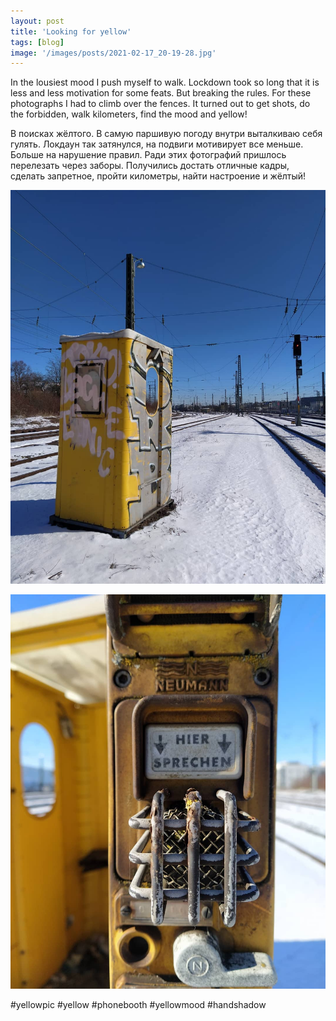 ```yaml
---
layout: post
title: 'Looking for yellow'
tags: [blog]
image: '/images/posts/2021-02-17_20-19-28.jpg'
---
```


In the lousiest mood I push myself to walk. Lockdown took so long that it is less and less motivation for some feats. But breaking the rules. For these photographs I had to climb over the fences. It turned out to get shots, do the forbidden, walk kilometers, find the mood and yellow!

В поисках жёлтого. В самую паршивую погоду внутри выталкиваю себя гулять. Локдаун так затянулся, на подвиги мотивирует все меньше. Больше на нарушение правил. Ради этих фотографий пришлось перелезать через заборы. Получились достать отличные кадры, сделать запретное, пройти километры, найти настроение и жёлтый!

![Alt](/images/posts/2021-02-17_20-19-28_2.jpg)

![Alt](/images/posts/2021-02-17_20-19-28_3.jpg)

#yellowpic #yellow #phonebooth #yellowmood #handshadow
